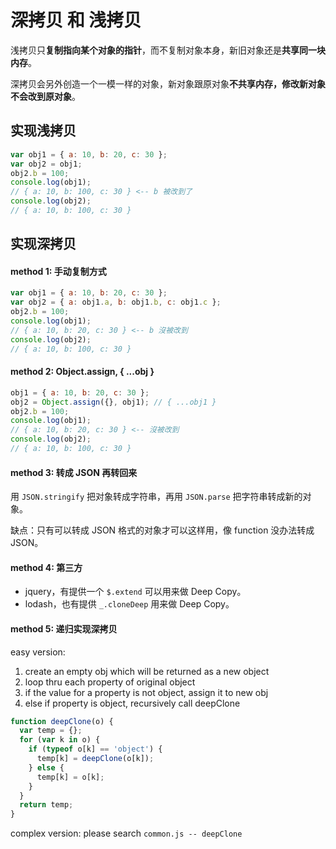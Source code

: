 # 深拷贝 和 浅拷贝

浅拷贝只**复制指向某个对象的指针**，而不复制对象本身，新旧对象还是**共享同一块内存**。

深拷贝会另外创造一个一模一样的对象，新对象跟原对象**不共享内存，修改新对象不会改到原对象**。

## 实现浅拷贝

```javascript
var obj1 = { a: 10, b: 20, c: 30 };
var obj2 = obj1;
obj2.b = 100;
console.log(obj1);
// { a: 10, b: 100, c: 30 } <-- b 被改到了
console.log(obj2);
// { a: 10, b: 100, c: 30 }
```

## 实现深拷贝

#### method 1: 手动复制方式

```javascript
var obj1 = { a: 10, b: 20, c: 30 };
var obj2 = { a: obj1.a, b: obj1.b, c: obj1.c };
obj2.b = 100;
console.log(obj1);
// { a: 10, b: 20, c: 30 } <-- b 沒被改到
console.log(obj2);
// { a: 10, b: 100, c: 30 }
```

#### method 2: Object.assign, { ...obj }

```javascript
obj1 = { a: 10, b: 20, c: 30 };
obj2 = Object.assign({}, obj1); // { ...obj1 }
obj2.b = 100;
console.log(obj1);
// { a: 10, b: 20, c: 30 } <-- 沒被改到
console.log(obj2);
// { a: 10, b: 100, c: 30 }
```

#### method 3: 转成 JSON 再转回来

用 `JSON.stringify` 把对象转成字符串，再用 `JSON.parse` 把字符串转成新的对象。

缺点：只有可以转成 JSON 格式的对象才可以这样用，像 function 没办法转成 JSON。

#### method 4: 第三方

* jquery，有提供一个 `$.extend` 可以用来做 Deep Copy。
* lodash，也有提供 `_.cloneDeep` 用来做 Deep Copy。

#### method 5: 递归实现深拷贝

easy version:

1. create an empty obj which will be returned as a new object
1. loop thru each property of original object
1. if the value for a property is not object, assign it to new obj
1. else if property is object, recursively call deepClone


```javascript
function deepClone(o) {
  var temp = {};
  for (var k in o) {
    if (typeof o[k] == 'object') {
      temp[k] = deepClone(o[k]);
    } else {
      temp[k] = o[k];
    }
  }
  return temp;
}
```

complex version: please search `common.js -- deepClone`